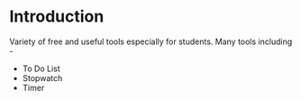 # Introduction
Variety of free and useful tools especially for students.
Many tools including -
* To Do List
* Stopwatch
* Timer
